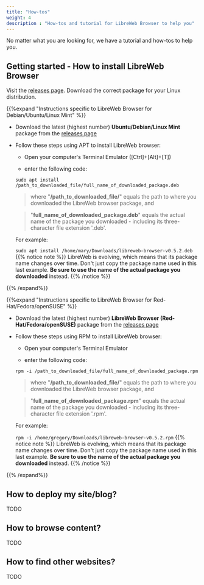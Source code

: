 ```yaml
---
title: "How-tos"
weight: 4
description : "How-tos and tutorial for LibreWeb Browser to help you"
---
```


No matter what you are looking for, we have a tutorial and how-tos to help you.

## Getting started - How to install LibreWeb Browser

Visit the [releases page](https://gitlab.melroy.org/libreweb/browser/-/releases). Download the correct package for your Linux distribution.

{{%expand "Instructions specific to LibreWeb Browser for Debian/Ubuntu/Linux Mint" %}}
+ Download the latest (highest number) **Ubuntu/Debian/Linux Mint** package from the [releases page](https://gitlab.melroy.org/libreweb/browser/-/releases "this link points to external content")
+ Follow these steps using APT to install LibreWeb browser:

  - Open your computer's Terminal Emulator ([Ctrl]+[Alt]+[T])

  - enter the following code:

  `sudo apt install /path_to_downloaded_file/full_name_of_downloaded_package.deb`

  	> where "**/path_to_downloaded_file/**" equals the path to where you downloaded the LibreWeb browser package, and 

  	> "**full_name_of_downloaded_package.deb**" equals the actual name of the package you downloaded - including its three-character file extension '.deb'. 

  For example:

  `sudo apt install /home/mary/Downloads/libreweb-browser-v0.5.2.deb`
  {{% notice note %}}
  LibreWeb is evolving, which means that its package name changes over time. Don't just copy the package name used in this last example. **Be sure to use the name of the actual package you downloaded** instead.
  {{% /notice %}}

{{% /expand%}}

{{%expand "Instructions specific to LibreWeb Browser for Red-Hat/Fedora/openSUSE" %}}
+ Download the latest (highest number) **LibreWeb Browser (Red-Hat/Fedora/openSUSE)** package from the [releases page](https://gitlab.melroy.org/libreweb/browser/-/releases "this link points to external content")
+ Follow these steps using RPM to install LibreWeb browser:

  - Open your computer's Terminal Emulator

  - enter the following code:

  `rpm -i /path_to_downloaded_file/full_name_of_downloaded_package.rpm`

  	> where "**/path_to_downloaded_file/**" equals the path to where you downloaded the LibreWeb browser package, and 

  	> "**full_name_of_downloaded_package.rpm**" equals the actual name of the package you downloaded - including its three-character file extension '.rpm'. 

  For example:

  `rpm -i /home/gregory/Downloads/libreweb-browser-v0.5.2.rpm`
  {{% notice note %}}
  LibreWeb is evolving, which means that its package name changes over time. Don't just copy the package name used in this last example. **Be sure to use the name of the actual package you downloaded** instead.
  {{% /notice %}}

{{% /expand%}}


## How to deploy my site/blog?

TODO

## How to browse content?

TODO

## How to find other websites?

TODO
